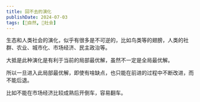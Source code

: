 ```yaml
---
title: 回不去的演化
publishDate: 2024-07-03
tags: [🌳自然, 👫社会]
---
```


生态和人类社会的演化，似乎有很多是不可逆的，比如鸟类等的翅膀，人类的社群、农业、城市化、市场经济、民主政治等。

大抵是此种演化是有利于当前的局部最优解，虽然不一定是全局最优解。

所以一旦进入此局部最优解，即使有啥缺点，也只能在前进的过程中不断改进，而不能后退。

比如不能在市场经济比较成熟后开倒车，容易翻车。
